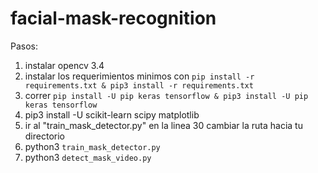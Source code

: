 # facial-mask-recognition

Pasos: 
1. instalar opencv 3.4
2. instalar los requerimientos minimos con ` pip install -r requirements.txt & pip3 install -r requirements.txt `
3. correr `pip install -U pip keras tensorflow & pip3 install -U pip keras tensorflow`
4. pip3 install -U scikit-learn scipy matplotlib
5. ir al "train_mask_detector.py" en la linea 30 cambiar la ruta hacia tu directorio
6. python3 `train_mask_detector.py` 
7. python3 `detect_mask_video.py`
